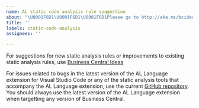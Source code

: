 ```yaml
---
name: AL static code analysis rule suggestion
about: "\U0001F6D1\U0001F6D1\U0001F6D1Please go to http://aka.ms/bcideas\U0001F6D1\U0001F6D1\U0001F6D1"
title: ''
labels: static-code-analysis
assignees: ''

---
```


For suggestions for new static analysis rules or improvements to existing static analysis rules, use [Business Central Ideas](https://aka.ms/bcideas)

For issues related to bugs in the latest version of the AL Language extension for Visual Studio Code or any of the static analysis tools that accompany the AL Language extension, use the current [GitHub repository](https://github.com/microsoft/al). You should always use the latest version of the AL Language extension when targetting any version of Business Central.
